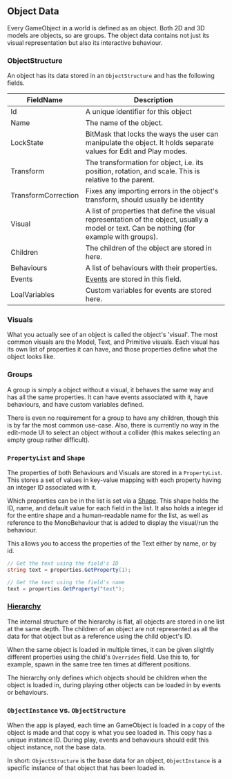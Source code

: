 ﻿## Object Data

Every GameObject in a world is defined as an object. Both 2D and 3D models are objects,
so are groups. The object data contains not just its visual representation
but also its interactive behaviour.

### ObjectStructure

An object has its data stored in an `ObjectStructure` and has the following fields.

| FieldName | Description |
| --- | --- |
| Id | A unique identifier for this object |
| Name | The name of the object. |
| LockState | BitMask that locks the ways the user can manipulate the object. It holds separate values for Edit and Play modes. |
| Transform | The transformation for object, i.e. its position, rotation, and scale. This is relative to the parent. |
| TransformCorrection | Fixes any importing errors in the object's transform, should usually be identity |
| Visual | A list of properties that define the visual representation of the object, usually a model or text. Can be nothing (for example with groups). |
| Children | The children of the object are stored in here. |
| Behaviours | A list of behaviours with their properties. |
| Events | [Events](../Events/EventData.md) are stored in this field. |
| LoalVariables | Custom variables for events are stored here. |

### Visuals

What you actually see of an object is called the object's 'visual'. The most common
visuals are the Model, Text, and Primitive visuals. Each visual has its own
list of properties it can have, and those properties define what the object looks like.

### Groups

A group is simply a object without a visual, it behaves the same way and has
all the same properties. It can have events associated with it, have behaviours,
and have custom variables defined.

There is even no requirement for a group to have any children, though this is by
far the most common use-case. Also, there is currently no way in the edit-mode UI
to select an object without a collider (this makes selecting an empty group 
rather difficult).

### `PropertyList` and `Shape`

The properties of both Behaviours and Visuals are stored in a `PropertyList`.
This stores a set of values in key-value mapping with each property having an
integer ID associated with it.

Which properties can be in the list is set via a [Shape](../DLL/Shape.md). This shape holds the
ID, name, and default value for each field in the list. It also holds a integer id
for the entire shape and a human-readable name for the list, as well as reference
to the MonoBehaviour that is added to display the visual/run the behaviour.

This allows you to access the properties of the Text either by name, or
by id.

```c#
// Get the text using the field's ID
string text = properties.GetProperty(1);

// Get the text using the field's name
text = properties.GetProperty("text");
```

### [Hierarchy](../DLL/Hierarchy.md)

The internal structure of the hierarchy is flat, all objects are stored in one 
list at the same depth. The children of an object are not represented as all the
data for that object but as a reference using the child object's ID.

When the same object is loaded in multiple times, it can be given slightly different
properties using the child's `Overrides` field. Use this to, for example, spawn in
the same tree ten times at different positions.

The hierarchy only defines which objects should be children when the object is loaded
in, during playing other objects can be loaded in by events or behaviours.

### `ObjectInstance` vs. `ObjectStructure`

When the app is played, each time an GameObject is loaded in a copy of the object is
made and that copy is what you see loaded in. This copy has a unique instance ID.
During play, events and behaviours should edit this object instance, not the base data.

In short: `ObjectStructure` is the base data for an object, `ObjectInstance` is a
specific instance of that object that has been loaded in.